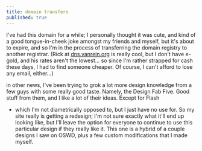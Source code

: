```yaml
---
title: domain transfers
published: true
---
```


I've had this domain for a while; I personally thought it was cute, and
kind of a good tongue-in-cheek joke amongst my friends and myself, but
it's about to expire, and so I'm in the process of transferring the
domain registry to another registrar. (Rick at [dns.vanrein.org][] is
really cool, but I don't have e-gold, and his rates aren't the lowest...
so since I'm rather strapped for cash these days, I had to find someone
cheaper. Of course, I can't afford to lose any email, either...)

in other news, I've been trying to grok a lot more design knowledge from
a few guys with some really good taste. Namely, the Design Fab Five.
Good stuff from them, and I like a lot of their ideas. Except for Flash
- which I'm not diametrically opposed to, but I just have no use for. So
my site really is getting a redesign; I'm not sure exactly what it'll
end up looking like, but I'll leave the option for everyone to continue
to use this particular design if they really like it. This one is a
hybrid of a couple designs I saw on OSWD, plus a few custom
modifications that I made myself.

  [dns.vanrein.org]: http://dns.vanrein.org/
